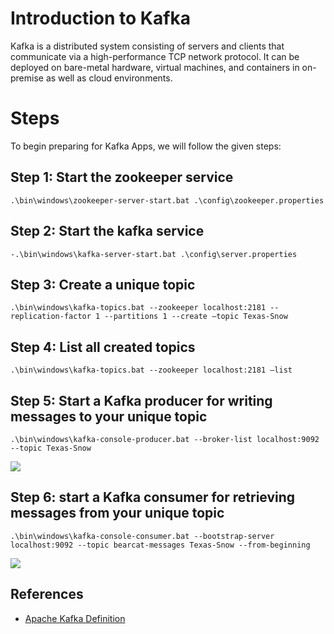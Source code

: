 # Introduction to Kafka
Kafka is a distributed system consisting of servers and clients that communicate via a high-performance TCP network protocol. It can be deployed on bare-metal hardware, virtual machines, and containers in on-premise as well as cloud environments.

# Steps
To begin preparing for Kafka Apps, we will follow the given steps:

## Step 1:  Start the zookeeper service
``` .\bin\windows\zookeeper-server-start.bat .\config\zookeeper.properties ```

## Step 2:  Start the kafka service
``` -.\bin\windows\kafka-server-start.bat .\config\server.properties ```

## Step 3: Create a unique topic
``` .\bin\windows\kafka-topics.bat --zookeeper localhost:2181 --replication-factor 1 --partitions 1 --create –topic Texas-Snow ```

## Step 4: List all created topics
``` .\bin\windows\kafka-topics.bat --zookeeper localhost:2181 –list ```

## Step 5: Start a Kafka producer for writing messages to your unique topic
```
.\bin\windows\kafka-console-producer.bat --broker-list localhost:9092 --topic Texas-Snow
```

<img src = "Kafka Producer.PNG">

## Step 6: start a Kafka consumer for retrieving messages from your unique topic
``` 
.\bin\windows\kafka-console-consumer.bat --bootstrap-server localhost:9092 --topic bearcat-messages Texas-Snow --from-beginning 
```

<img src = "Kafka Consumer.PNG">

## References

- [Apache Kafka Definition](https://kafka.apache.org/intro)
